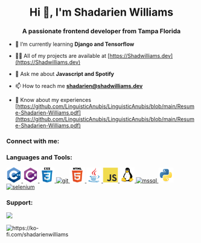 <h1 align="center">Hi 👋, I'm Shadarien Williams</h1>
<h3 align="center">A passionate frontend developer from Tampa Florida</h3>

- 🌱 I’m currently learning **Django and Tensorflow**

- 👨‍💻 All of my projects are available at [https://Shadwilliams.dev](https://Shadwilliams.dev)

- 💬 Ask me about **Javascript and Spotify**

- 📫 How to reach me **shadarien@shadwilliams.dev**

- 📄 Know about my experiences [https://github.com/LinguisticAnubis/LinguisticAnubis/blob/main/Resume-Shadarien-Williams.pdf](https://github.com/LinguisticAnubis/LinguisticAnubis/blob/main/Resume-Shadarien-Williams.pdf)

<h3 align="left">Connect with me:</h3>
<p align="left">
</p>

<h3 align="left">Languages and Tools:</h3>
<p align="left"> <a href="https://www.w3schools.com/cpp/" target="_blank" rel="noreferrer"> <img src="https://raw.githubusercontent.com/devicons/devicon/master/icons/cplusplus/cplusplus-original.svg" alt="cplusplus" width="40" height="40"/> </a> <a href="https://www.w3schools.com/cs/" target="_blank" rel="noreferrer"> <img src="https://raw.githubusercontent.com/devicons/devicon/master/icons/csharp/csharp-original.svg" alt="csharp" width="40" height="40"/> </a> <a href="https://www.w3schools.com/css/" target="_blank" rel="noreferrer"> <img src="https://raw.githubusercontent.com/devicons/devicon/master/icons/css3/css3-original-wordmark.svg" alt="css3" width="40" height="40"/> </a> <a href="https://git-scm.com/" target="_blank" rel="noreferrer"> <img src="https://www.vectorlogo.zone/logos/git-scm/git-scm-icon.svg" alt="git" width="40" height="40"/> </a> <a href="https://www.w3.org/html/" target="_blank" rel="noreferrer"> <img src="https://raw.githubusercontent.com/devicons/devicon/master/icons/html5/html5-original-wordmark.svg" alt="html5" width="40" height="40"/> </a> <a href="https://www.java.com" target="_blank" rel="noreferrer"> <img src="https://raw.githubusercontent.com/devicons/devicon/master/icons/java/java-original.svg" alt="java" width="40" height="40"/> </a> <a href="https://developer.mozilla.org/en-US/docs/Web/JavaScript" target="_blank" rel="noreferrer"> <img src="https://raw.githubusercontent.com/devicons/devicon/master/icons/javascript/javascript-original.svg" alt="javascript" width="40" height="40"/> </a> <a href="https://www.linux.org/" target="_blank" rel="noreferrer"> <img src="https://raw.githubusercontent.com/devicons/devicon/master/icons/linux/linux-original.svg" alt="linux" width="40" height="40"/> </a> <a href="https://www.microsoft.com/en-us/sql-server" target="_blank" rel="noreferrer"> <img src="https://www.svgrepo.com/show/303229/microsoft-sql-server-logo.svg" alt="mssql" width="40" height="40"/> </a> <a href="https://www.python.org" target="_blank" rel="noreferrer"> <img src="https://raw.githubusercontent.com/devicons/devicon/master/icons/python/python-original.svg" alt="python" width="40" height="40"/> </a> <a href="https://www.selenium.dev" target="_blank" rel="noreferrer"> <img src="https://raw.githubusercontent.com/detain/svg-logos/780f25886640cef088af994181646db2f6b1a3f8/svg/selenium-logo.svg" alt="selenium" width="40" height="40"/> </a> </p>

<h3 align="left">Support:</h3>
<a href="https://www.buymeacoffee.com/shadarienDev"><img src="https://img.buymeacoffee.com/button-api/?text=Buy me a coffee&emoji=&slug=shadarienDev&button_colour=BD5FFF&font_colour=ffffff&font_family=Cookie&outline_colour=000000&coffee_colour=FFDD00" /></a>
  
  <a href="https://ko-fi.com/https://ko-fi.com/shadarienwilliams"> <img align="left" src="https://cdn.ko-fi.com/cdn/kofi3.png?v=3" height="50" width="210" alt="https://ko-fi.com/shadarienwilliams" /></a></p><br><br>
